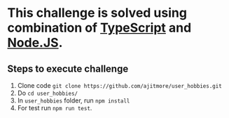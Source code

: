 # This challenge is solved using combination of **[TypeScript](http://www.typescriptlang.org/)** and **[Node.JS](https://nodejs.org/en/)**.

## Steps to execute challenge

1. Clone code `git clone https://github.com/ajitmore/user_hobbies.git`
2. Do `cd user_hobbies/`
3. In `user_hobbies` folder, run `npm install`
4. For test run `npm run test`. 